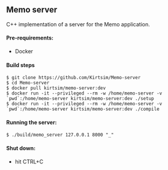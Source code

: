 ## Memo server
C++ implementation of a server for the Memo application.

#### Pre-requirements:
- Docker

#### Build steps
```
$ git clone https://github.com/Kirtsim/Memo-server
$ cd Memo-server
$ docker pull kirtsim/memo-server:dev
$ docker run -it --privileged --rm -w /home/memo-server -v `pwd`:/home/memo-server kirtsim/memo-server:dev ./setup
$ docker run -it --privileged --rm -w /home/memo-server -v `pwd`:/home/memo-server kirtsim/memo-server:dev ./compile
```

#### Running the server:
```
$ ./build/memo_server 127.0.0.1 8000 "_"
```

#### Shut down:
- hit CTRL+C
